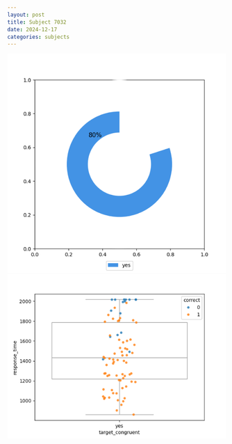 ```yaml
---
layout: post
title: Subject 7032
date: 2024-12-17
categories: subjects
---
```


![](data/7032/run-6/7032_accuracy_target_congruence.png)
![](data/7032/run-6/7032_rt_congruence.png)

